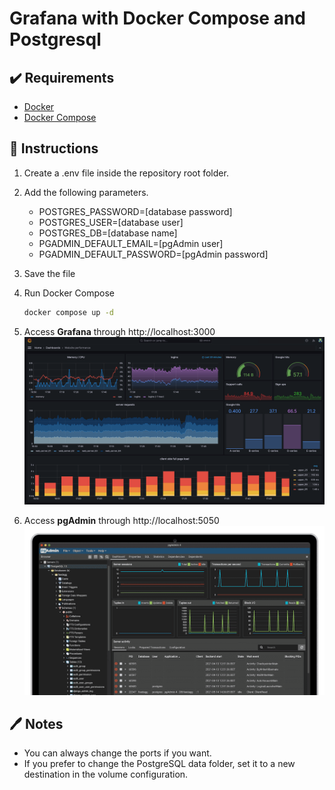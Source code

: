 # Grafana with Docker Compose and Postgresql

## ✔️ Requirements

- [Docker](https://www.docker.com/get-started/)
- [Docker Compose](https://docs.docker.com/compose/install/)

## 👣 Instructions

1. Create a .env file inside the repository root folder.
2. Add the following parameters.
   - POSTGRES_PASSWORD=[database password]
   - POSTGRES_USER=[database user]
   - POSTGRES_DB=[database name]
   - PGADMIN_DEFAULT_EMAIL=[pgAdmin user]
   - PGADMIN_DEFAULT_PASSWORD=[pgAdmin password]
3. Save the file
4. Run Docker Compose

   ```bash
   docker compose up -d
   ```

5. Access **Grafana** through http://localhost:3000
   ![Grafana](./grafana-dashboard-english.png)
6. Access **pgAdmin** through http://localhost:5050
   ![pgAdmin](./pgAdmin.png)

## 🖊️ Notes

- You can always change the ports if you want.
- If you prefer to change the PostgreSQL data folder, set it to a new destination in the volume configuration.
